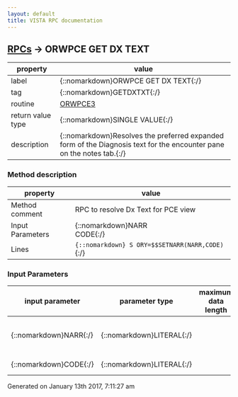```yaml
---
layout: default
title: VISTA RPC documentation
---
```




## [RPCs](TableOfContent.md) &#8594; ORWPCE GET DX TEXT 

 property | value 
--- | --- 
 label | {::nomarkdown}ORWPCE GET DX TEXT{:/}
 tag | {::nomarkdown}GETDXTXT{:/}
 routine | [ORWPCE3](http://code.osehra.org/dox/Routine_ORWPCE3_source.html)
 return value type | {::nomarkdown}SINGLE VALUE{:/}
 description | {::nomarkdown}Resolves the preferred expanded form of the Diagnosis text for the encounter pane on the notes tab.{:/}


### Method description

 property | value 
 --- | --- 
 Method comment | RPC to resolve Dx Text for PCE view
 Input Parameters | {::nomarkdown}NARR<br/>CODE{:/}
 Lines | ```{::nomarkdown} S ORY=$$SETNARR(NARR,CODE)```{:/}

### Input Parameters

| input parameter | parameter type | maximum data length | required | description | 
| --- | --- | --- | --- | --- | 
| {::nomarkdown}NARR{:/} | {::nomarkdown}LITERAL{:/} |  | {::nomarkdown}true{:/} | {::nomarkdown}This is the narrative entered for the Dx.{:/} | 
| {::nomarkdown}CODE{:/} | {::nomarkdown}LITERAL{:/} |  | {::nomarkdown}true{:/} | {::nomarkdown}This is the ICD code.{:/} | 




 Generated on January 13th 2017, 7:11:27 am